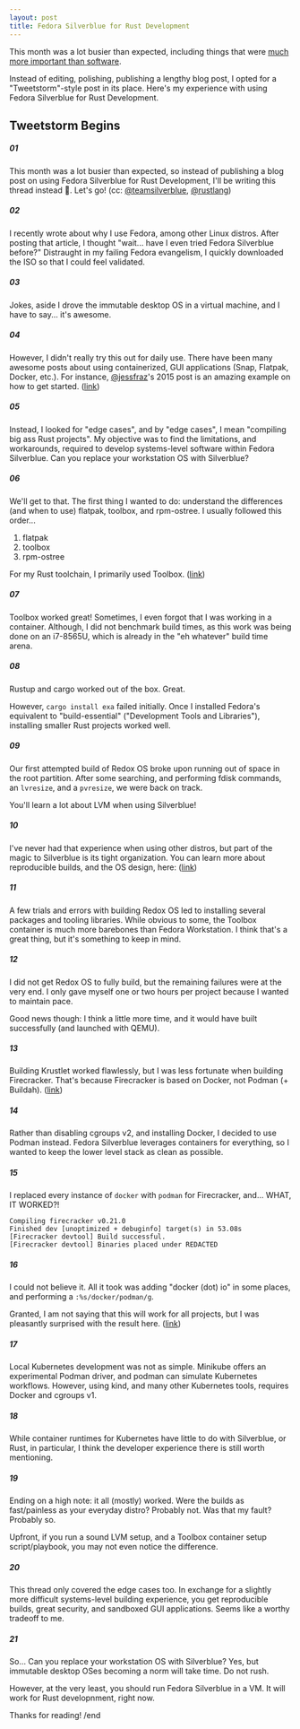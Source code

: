 ```yaml
---
layout: post
title: Fedora Silverblue for Rust Development
---
```


This month was a lot busier than expected, including things that were [much more important than software](https://nickgerace.dev/post/action-and-experience).

Instead of editing, polishing, publishing a lengthy blog post, I opted for a "Tweetstorm"-style post in its place.
Here's my experience with using Fedora Silverblue for Rust Development.

## Tweetstorm Begins

##### 01

This month was a lot busier than expected, so instead of publishing a blog post on using Fedora Silverblue for Rust Development, I'll be writing this thread instead 🧵. Let's go!
(cc: [@teamsilverblue](https://twitter.com/teamsilverblue), [@rustlang](https://twitter.com/rustlang))

##### 02

I recently wrote about why I use Fedora, among other Linux distros. After posting that article, I thought "wait... have I even tried Fedora Silverblue before?" Distraught in my failing Fedora evangelism, I quickly downloaded the ISO so that I could feel validated.

##### 03

Jokes, aside I drove the immutable desktop OS in a virtual machine, and I have to say... it's awesome.

##### 04

However, I didn't really try this out for daily use. There have been many awesome posts about using containerized, GUI applications (Snap, Flatpak, Docker, etc.). For instance, 
[@jessfraz](https://twitter.com/jessfraz)'s 2015 post is an amazing example on how to get started. ([link](https://blog.jessfraz.com/post/docker-containers-on-the-desktop/))

##### 05

Instead, I looked for "edge cases", and by "edge cases", I mean "compiling big ass Rust projects". My objective was to find the limitations, and workarounds, required to develop systems-level software within Fedora Silverblue. Can you replace your workstation OS with Silverblue?

##### 06

We'll get to that. The first thing I wanted to do: understand the differences (and when to use) flatpak, toolbox, and rpm-ostree. I usually followed this order...

1. flatpak
2. toolbox
3. rpm-ostree

For my Rust toolchain, I primarily used Toolbox. ([link](https://docs.fedoraproject.org/en-US/fedora-silverblue/toolbox/))

##### 07

Toolbox worked great! Sometimes, I even forgot that I was working in a container. Although, I did not benchmark build times, as this work was being done on an i7-8565U, which is already in the "eh whatever" build time arena.

##### 08

Rustup and cargo worked out of the box. Great.

However, ```cargo install exa``` failed initially. Once I installed Fedora's equivalent to "build-essential" ("Development Tools and Libraries"), installing smaller Rust projects worked well.

##### 09

Our first attempted build of Redox OS broke upon running out of space in the root partition. After some searching, and performing fdisk commands, an ```lvresize```, and a ```pvresize```, we were back on track.

You'll learn a lot about LVM when using Silverblue!

##### 10

I've never had that experience when using other distros, but part of the magic to Silverblue is its tight organization. You can learn more about reproducible builds, and the OS design, here: ([link](https://docs.fedoraproject.org/en-US/fedora-silverblue/))

##### 11

A few trials and errors with building Redox OS led to installing several packages and tooling libraries. While obvious to some, the Toolbox container is much more barebones than Fedora Workstation. I think that's a great thing, but it's something to keep in mind.

##### 12

I did not get Redox OS to fully build, but the remaining failures were at the very end. I only gave myself one or two hours per project because I wanted to maintain pace.

Good news though: I think a little more time, and it would have built successfully (and launched with QEMU).

##### 13

Building Krustlet worked flawlessly, but I was less fortunate when building Firecracker. That's because Firecracker is based on Docker, not Podman (+ Buildah). ([link](https://github.com/firecracker-microvm/firecracker))

##### 14

Rather than disabling cgroups v2, and installing Docker, I decided to use Podman instead. Fedora Silverblue leverages containers for everything, so I wanted to keep the lower level stack as clean as possible.

##### 15

I replaced every instance of ```docker``` with ```podman``` for Firecracker, and... WHAT, IT WORKED?!

```
Compiling firecracker v0.21.0
Finished dev [unoptimized + debuginfo] target(s) in 53.08s
[Firecracker devtool] Build successful.
[Firecracker devtool] Binaries placed under REDACTED
```

##### 16

I could not believe it. All it took was adding "docker (dot) io" in some places, and performing a ```:%s/docker/podman/g```.

Granted, I am not saying that this will work for all projects, but I was pleasantly surprised with the result here. ([link](https://developers.redhat.com/blog/2019/02/21/podman-and-buildah-for-docker-users/))

##### 17

Local Kubernetes development was not as simple. Minikube offers an experimental Podman driver, and podman can simulate Kubernetes workflows. However, using kind, and many other Kubernetes tools, requires Docker and cgroups v1.

##### 18

While container runtimes for Kubernetes have little to do with Silverblue, or Rust, in particular, I think the developer experience there is still worth mentioning.

##### 19

Ending on a high note: it all (mostly) worked. Were the builds as fast/painless as your everyday distro? Probably not. Was that my fault? Probably so.

Upfront, if you run a sound LVM setup, and a Toolbox container setup script/playbook, you may not even notice the difference.

##### 20

This thread only covered the edge cases too. In exchange for a slightly more difficult systems-level building experience, you get reproducible builds, great security, and sandboxed GUI applications. Seems like a worthy tradeoff to me.

##### 21

So... Can you replace your workstation OS with Silverblue?
Yes, but immutable desktop OSes becoming a norm will take time. Do not rush.

However, at the very least, you should run Fedora Silverblue in a VM. It will work for Rust developnment, right now.

Thanks for reading!
/end

